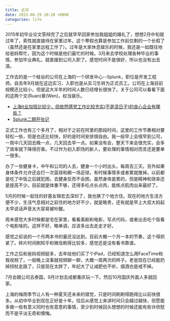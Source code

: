 ```yaml
---
title: 近况
date: 2015-06-29 20:28 +0800
categories: life
---
```


2015年初毕业论文答辩完了之后就早早回家参加我姐姐的婚礼了，想想2月中旬就过年了，索性就直接待在家里过年。这个寒假也算是参加工作前仅剩的一个长假了（虽然还是在家里远程工作了）。过年是大家休息娱乐的时候，我还是一如既往地给爸妈帮忙，因为这个时候是他们最忙的时候。3月来去学校处理各种毕业的事情，参加毕业典礼，就直接到公司入职了。感觉时间不是很好，所以也没有出去浪。

工作去的是一个硅谷的公司在上海的一个研发中心--Splunk，职位是开发工程师。自去年9月就在这边实习，入职也是从实习生转为正式员工。公司在上海目前规模还比较小，但是这大半年的时间人数已经增长很快了。关于公司可以看看下面的这两个文(Ruan)章(Wen)，权当娱乐。
* [上海it业加班比较少，但依然感觉工作比较充实(不是混日子)的良心企业有哪些？](http://www.zhihu.com/question/29392595)
* [Splunk二期开张记](http://mp.weixin.qq.com/s?__biz=MjM5MzU3NjAzMQ==&mid=212253479&idx=1&sn=1b447d3f74046ee622d3800a9e755105&scene=1&key=c76941211a49ab5866fa7cefafae3d4a24be920f2e2e5436e26e52699bc96c6579ca0b421dfbd472a81b535ce658e35e&ascene=0&uin=NDc0MjYyNjk1)

正式工作也有三个多月了，相对于之前在阿里的那段时间，这里的工作节奏相对要轻松一些，但是也还比较快，好的是时间安排很自由。我一般早上会很早到公司，一周中几天回去晚一点，几天回去早一点。如果没有会，整天下来会很充实，会多了效率就下降得厉害。不过作为初入职场的新人，要处理的事情相对而言还是要单一很多。

办了一张健身卡，中午和公司的人去，健身一个小时出头，每周去三天。另外如果身体条件允许还会打一次篮球和踢一场足球，有时候事情多或者累就推掉。以前都是吃了中饭之后就犯困，去健身反而不会困，虽然身体是累的，但是精神和效率还是提高不少。目前就是体重不够，还得多吃点长点肉，能练点肌肉出来最好了。

5月的时候一起住的好基友锦宏去深圳了，我也换了个地方住。现在的地方生活方便不少，生活气息相对之前住的地方好不少，就是略贵，还有就是早上大叔大妈起太早说话声音太大容易被吵醒。

周末感觉大多时候都是宅在家里，看看美剧和电影，写点代码，或者出去吃个饭看个电影啥的。这样不好，略单调，应该多出去走走才好。

感觉之前说的一个月两本书的量还没达到，目前大概一个月一本的节奏，这个得抓紧了。碎片时间刷知乎和微信刷得比较多，感觉还是没有看书靠谱。

工作之后和爸妈视频挺多，去年给他们买了个iPad，已经知道怎么用FaceTime和我视频了，一般晚上没事就视频聊一聊，大概一周两次的样子。老爸现在已经能扔掉拐杖走路了，只是现在太胖了，年纪大了让减肥也不听，烟酒也是戒不掉。

7月会跟公司去泰国，9月计划去成都重庆玩一下。然后10月国庆外面人多就回家。

上海的梅雨季节让人有一种夏天还未来的错觉，只是时间刷刷得跑得比以前快很多。从初中毕业到现在正好是十年。往后从感觉上来讲时间只会越过越快，但愿能多做一些有意义同时也有意思的事情，至少到时候回头想想的时候还能有些许欣慰而不是平淡无奇和懊悔。

